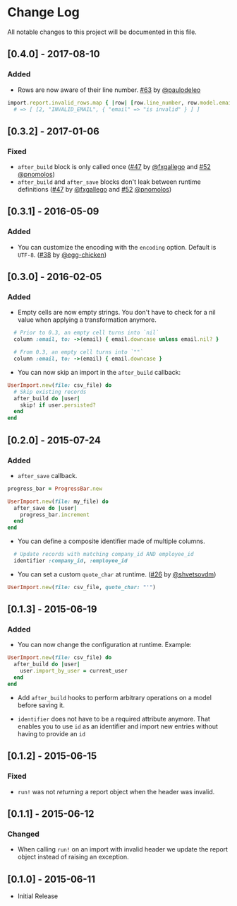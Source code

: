 # Change Log

All notable changes to this project will be documented in this file.

## [0.4.0] - 2017-08-10

### Added

* Rows are now aware of their line number. [#63][] by [@paulodeleo][]

```ruby
import.report.invalid_rows.map { |row| [row.line_number, row.model.email, row.errors] }
  # => [ [2, "INVALID_EMAIL", { "email" => "is invalid" } ] ]
```

## [0.3.2] - 2017-01-06

### Fixed

* `after_build` block is only called once ([#47][] by [@fxgallego][] and [#52][]
  [@pnomolos][])
* `after_build` and `after_save` blocks don't leak between runtime
  definitions ([#47][] by [@fxgallego][] and [#52][] [@pnomolos][])

## [0.3.1] - 2016-05-09

### Added

* You can customize the encoding with the `encoding` option. Default is
  `UTF-8`. ([#38][] by [@egg-chicken][])

## [0.3.0] - 2016-02-05

### Added

* Empty cells are now empty strings. You don't have to check for a nil
  value when applying a transformation anymore.

```ruby
  # Prior to 0.3, an empty cell turns into `nil`
  column :email, to: ->(email) { email.downcase unless email.nil? }

  # From 0.3, an empty cell turns into `""`
  column :email, to: ->(email) { email.downcase }
```

* You can now skip an import in the `after_build` callback:

```ruby
UserImport.new(file: csv_file) do
  # Skip existing records
  after_build do |user|
    skip! if user.persisted?
  end
end
```

## [0.2.0] - 2015-07-24

### Added

* `after_save` callback.

```ruby
progress_bar = ProgressBar.new

UserImport.new(file: my_file) do
  after_save do |user|
    progress_bar.increment
  end
end
```

* You can define a composite identifier made of multiple columns.

```ruby
  # Update records with matching company_id AND employee_id
  identifier :company_id, :employee_id
```

* You can set a custom `quote_char` at runtime. ([#26][] by [@shvetsovdm][])

```ruby
UserImport.new(file: csv_file, quote_char: "'")
```

## [0.1.3] - 2015-06-19

### Added

* You can now change the configuration at runtime. Example:

```ruby
UserImport.new(file: csv_file) do
  after_build do |user|
    user.import_by_user = current_user
  end
end
```

* Add `after_build` hooks to perform arbitrary operations on a model
before saving it.

* `identifier` does not have to be a required attribute anymore. That
  enables you to use `id` as an identifier and import new entries
without having to provide an `id`

## [0.1.2] - 2015-06-15

### Fixed

* `run!` was not *returning* a report object when the header was invalid.

## [0.1.1] - 2015-06-12

### Changed

* When calling `run!` on an import with invalid header we update the
report object instead of raising an exception.

## [0.1.0] - 2015-06-11

* Initial Release

<!--- The following link definition list is generated by PimpMyChangelog --->
[#26]: https://github.com/BrewhouseTeam/csv-importer/issues/26
[#38]: https://github.com/BrewhouseTeam/csv-importer/issues/38
[#47]: https://github.com/BrewhouseTeam/csv-importer/issues/47
[#52]: https://github.com/BrewhouseTeam/csv-importer/issues/52
[#63]: https://github.com/BrewhouseTeam/csv-importer/issues/63
[@egg-chicken]: https://github.com/egg-chicken
[@fxgallego]: https://github.com/fxgallego
[@paulodeleo]: https://github.com/paulodeleo
[@pnomolos]: https://github.com/pnomolos
[@shvetsovdm]: https://github.com/shvetsovdm